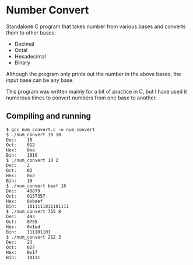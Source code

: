 # Number Convert

Standalone C program that takes number from various bases and converts them to 
other bases:
* Decimal
* Octal
* Hexadecimal
* Binary

Although the program only prints out the number in the above bases, the input
base can be any base.

This program was written mainly for a bit of practice in C, but I have used it
numerous times to convert numbers from one base to another.

## Compiling and running

```
$ gcc num_convert.c -o num_convert
$ ./num_convert 10 10
Dec:	10
Oct:	012
Hex:	0xa
Bin:	1010
$ ./num_convert 10 2
Dec:	2
Oct:	02
Hex:	0x2
Bin:	10
$ ./num_convert beef 16
Dec:	48879
Oct:	0137357
Hex:	0xbeef
Bin:	1011111011101111
$ ./num_convert 755 8
Dec:	493
Oct:	0755
Hex:	0x1ed
Bin:	111101101
$ ./num_convert 212 3
Dec:	23
Oct:	027
Hex:	0x17
Bin:	10111
```
